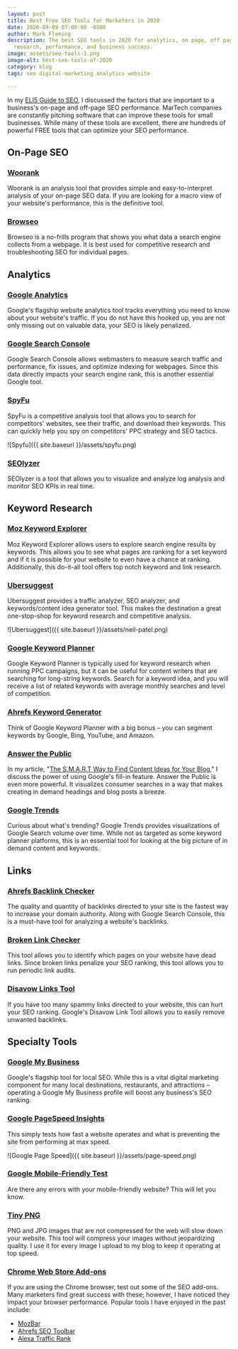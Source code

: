 ```yaml
---
layout: post
title: Best Free SEO Tools for Marketers in 2020
date: 2020-09-09 07:00:00 -0500
author: Mark Fleming
description: The best SEO tools in 2020 for analytics, on page, off page, links, keyword
  research, performance, and business success.
image: assets/seo-tools-1.png
image-alt: best-seo-tools-of-2020
category: blog
tags: seo digital-marketing analytics website

---
```

In my [ELI5 Guide to SEO](https://markdfleming.com/eli5-guide-search-engine-optimization-seo/ "ELI5 Guide to SEO"), I discussed the factors that are important to a business's on-page and off-page SEO performance. MarTech companies are constantly pitching software that can improve these tools for small businesses. While many of these tools are excellent, there are hundreds of powerful FREE tools that can optimize your SEO performance.

## On-Page SEO

### [Woorank](https://www.woorank.com/ "Woorank")

Woorank is an analysis tool that provides simple and easy-to-interpret analysis of your on-page SEO data. If you are looking for a macro view of your website's performance, this is the definitive tool.

### [Browseo](https://www.browseo.net/ "Browseo")

Browseo is a no-frills program that shows you what data a search engine collects from a webpage. It is best used for competitive research and troubleshooting SEO for individual pages.

## Analytics

### [Google Analytics](https://analytics.google.com/ "Google Analytics")

Google's flagship website analytics tool tracks everything you need to know about your website's traffic. If you do not have this hooked up, you are not only missing out on valuable data, your SEO is likely penalized.

### [Google Search Console](https://search.google.com/search-console/about "Google Search Console")

Google Search Console allows webmasters to measure search traffic and performance, fix issues, and optimize indexing for webpages. Since this data directly impacts your search engine rank, this is another essential Google tool.

### [SpyFu](https://www.spyfu.com/)

SpyFu is a competitive analysis tool that allows you to search for competitors' websites, see their traffic, and download their keywords. This can quickly help you spy on competitors' PPC strategy and SEO tactics.

![Spyfu]({{ site.baseurl }}/assets/spyfu.png)

### [SEOlyzer](https://seolyzer.io/ "SEOlyzer")

SEOlyzer is a tool that allows you to visualize and analyze log analysis and monitor SEO KPIs in real time.

## Keyword Research

### [Moz Keyword Explorer](https://moz.com/explorer "Moz Keyword Explorer")

Moz Keyword Explorer allows users to explore search engine results by keywords. This allows you to see what pages are ranking for a set keyword and if it is possible for your website to even have a chance at ranking. Additionally, this do-it-all tool offers top notch keyword and link research.

### [Ubersuggest](https://neilpatel.com/ubersuggest/ "Ubersuggest")

Ubersuggest provides a traffic analyzer, SEO analyzer, and keywords/content idea generator tool. This makes the destination a great one-stop-shop for keyword research and competitive analysis.

![Ubersuggest]({{ site.baseurl }}/assets/neil-patel.png)

### [Google Keyword Planner](https://ads.google.com/home/tools/keyword-planner/ "Google Keyword Planner")

Google Keyword Planner is typically used for keyword research when running PPC campaigns, but it can be useful for content writers that are searching for long-string keywords. Search for a keyword idea, and you will receive a list of related keywords with average monthly searches and level of competition.

### [Ahrefs Keyword Generator](https://ahrefs.com/keyword-generator "Ahrefs Keyword Generator")

Think of Google Keyword Planner with a big bonus – you can segment keywords by Google, Bing, YouTube, and Amazon.

### [Answer the Public](https://answerthepublic.com/ "Answer the Public")

In my article, "[The S.M.A.R.T Way to Find Content Ideas for Your Blog](https://markdfleming.com/the-smart-way-to-find-content-ideas-for-your-blog/ "The S.M.A.R.T Way to Find Content Ideas for Your Blog")," I discuss the power of using Google's fill-in feature. Answer the Public is even more powerful. It visualizes consumer searches in a way that makes creating in demand headings and blog posts a breeze.

### [Google Trends](https://trends.google.com/trends/ "Google Trends")

Curious about what's trending? Google Trends provides visualizations of Google Search volume over time. While not as targeted as some keyword planner platforms, this is an essential tool for looking at the big picture of in demand content and keywords.

## Links

### [Ahrefs Backlink Checker](https://ahrefs.com/backlink-checker "Ahrefs Backlink Checker")

The quality and quantity of backlinks directed to your site is the fastest way to increase your domain authority. Along with Google Search Console, this is a must-have tool for analyzing a website's backlinks.

### [Broken Link Checker](https://www.brokenlinkcheck.com/#)

This tool allows you to identify which pages on your website have dead links. Since broken links penalize your SEO ranking, this tool allows you to run periodic link audits.

### [Disavow Links Tool](https://www.google.com/webmasters/tools/disavow-links-main "Disavow Links Tool")

If you have too many spammy links directed to your website, this can hurt your SEO ranking. Google's Disavow Link Tool allows you to easily remove unwanted backlinks.

## Specialty Tools

### [Google My Business](https://www.google.com/business/ "Google My Business")

Google's flagship tool for local SEO. While this is a vital digital marketing component for many local destinations, restaurants, and attractions – operating a Google My Business profile will boost any business's SEO ranking.

### [Google PageSpeed Insights](https://developers.google.com/speed/pagespeed/insights/ "Google PageSpeed Insights")

This simply tests how fast a website operates and what is preventing the site from performing at max speed.

![Google Page Speed]({{ site.baseurl }}/assets/page-speed.png)

### [Google Mobile-Friendly Test](https://search.google.com/test/mobile-friendly "Google Mobile-Friendly Test")

Are there any errors with your mobile-friendly website? This will let you know.

### [Tiny PNG](https://tinypng.com/ "Tiny PNG")

PNG and JPG images that are not compressed for the web will slow down your website. This tool will compress your images without jeopardizing quality. I use it for every image I upload to my blog to keep it operating at top speed.

### [Chrome Web Store Add-ons](https://chrome.google.com/webstore/search/SEO?hl=en "Chrome Web Store - SEO")

If you are using the Chrome browser, test out some of the SEO add-ons. Many marketers find great success with these; however, I have noticed they impact your browser performance. Popular tools I have enjoyed in the past include:

* [MozBar](https://chrome.google.com/webstore/detail/mozbar/eakacpaijcpapndcfffdgphdiccmpknp?hl=en "MozBar")
* [Ahrefs SEO Toolbar](https://chrome.google.com/webstore/detail/ahrefs-seo-toolbar/hgmoccdbjhknikckedaaebbpdeebhiei?hl=en "Ahrefs SEO")
* [Alexa Traffic Rank](https://chrome.google.com/webstore/detail/alexa-traffic-rank/cknebhggccemgcnbidipinkifmmegdel?hl=en "Alexa Traffic Rank")